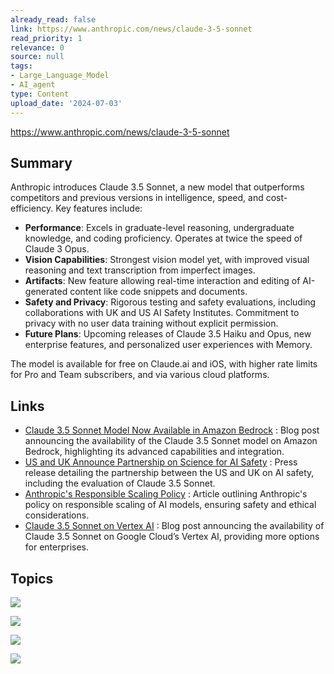 ```yaml
---
already_read: false
link: https://www.anthropic.com/news/claude-3-5-sonnet
read_priority: 1
relevance: 0
source: null
tags:
- Large_Language_Model
- AI_agent
type: Content
upload_date: '2024-07-03'
---
```


https://www.anthropic.com/news/claude-3-5-sonnet
## Summary

Anthropic introduces Claude 3.5 Sonnet, a new model that outperforms competitors and previous versions in intelligence, speed, and cost-efficiency. Key features include:

- **Performance**: Excels in graduate-level reasoning, undergraduate knowledge, and coding proficiency. Operates at twice the speed of Claude 3 Opus.
- **Vision Capabilities**: Strongest vision model yet, with improved visual reasoning and text transcription from imperfect images.
- **Artifacts**: New feature allowing real-time interaction and editing of AI-generated content like code snippets and documents.
- **Safety and Privacy**: Rigorous testing and safety evaluations, including collaborations with UK and US AI Safety Institutes. Commitment to privacy with no user data training without explicit permission.
- **Future Plans**: Upcoming releases of Claude 3.5 Haiku and Opus, new enterprise features, and personalized user experiences with Memory.

The model is available for free on Claude.ai and iOS, with higher rate limits for Pro and Team subscribers, and via various cloud platforms.
## Links

- [Claude 3.5 Sonnet Model Now Available in Amazon Bedrock](https://aws.amazon.com/blogs/aws/anthropics-claude-3-5-sonnet-model-now-available-in-amazon-bedrock-the-most-intelligent-claude-model-yet/) : Blog post announcing the availability of the Claude 3.5 Sonnet model on Amazon Bedrock, highlighting its advanced capabilities and integration.
- [US and UK Announce Partnership on Science for AI Safety](https://www.commerce.gov/news/press-releases/2024/04/us-and-uk-announce-partnership-science-ai-safety) : Press release detailing the partnership between the US and UK on AI safety, including the evaluation of Claude 3.5 Sonnet.
- [Anthropic's Responsible Scaling Policy](https://www.anthropic.com/news/anthropics-responsible-scaling-policy) : Article outlining Anthropic's policy on responsible scaling of AI models, ensuring safety and ethical considerations.
- [Claude 3.5 Sonnet on Vertex AI](https://cloud.google.com/blog/products/ai-machine-learning/announcing-anthropics-claude-3-5-sonnet-on-vertex-ai-providing-more-choice-for-enterprises) : Blog post announcing the availability of Claude 3.5 Sonnet on Google Cloud’s Vertex AI, providing more options for enterprises.

## Topics

![](topics/Concept/Artifacts)

![](topics/Model/Claude%203%205%20Sonnet)

![](topics/Platform/Amazon%20Bedrock)

![](topics/Platform/Google%20Cloud%20s%20Vertex%20AI)